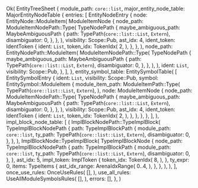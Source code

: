 Ok(
    EntityTreeSheet {
        module_path: `core::list`,
        major_entity_node_table: MajorEntityNodeTable {
            entries: [
                EntityNodeEntry {
                    node: EntityNode::ModuleItem(
                        ModuleItemNode {
                            node_path: ModuleItemNodePath::Type(
                                TypeNodePath {
                                    maybe_ambiguous_path: MaybeAmbiguousPath {
                                        path: TypePath(`core::list::List`, `Extern`),
                                        disambiguator: 0,
                                    },
                                },
                            ),
                            visibility: Scope::Pub,
                            ast_idx: 4,
                            ident_token: IdentToken {
                                ident: `List`,
                                token_idx: TokenIdx(
                                    2,
                                ),
                            },
                        },
                    ),
                    node_path: EntityNodePath::ModuleItem(
                        ModuleItemNodePath::Type(
                            TypeNodePath {
                                maybe_ambiguous_path: MaybeAmbiguousPath {
                                    path: TypePath(`core::list::List`, `Extern`),
                                    disambiguator: 0,
                                },
                            },
                        ),
                    ),
                    ident: `List`,
                    visibility: Scope::Pub,
                },
            ],
        },
        entity_symbol_table: EntitySymbolTable(
            [
                EntitySymbolEntry {
                    ident: `List`,
                    visibility: Scope::Pub,
                    symbol: EntitySymbol::ModuleItem {
                        module_item_path: ModuleItemPath::Type(
                            TypePath(`core::list::List`, `Extern`),
                        ),
                        node: ModuleItemNode {
                            node_path: ModuleItemNodePath::Type(
                                TypeNodePath {
                                    maybe_ambiguous_path: MaybeAmbiguousPath {
                                        path: TypePath(`core::list::List`, `Extern`),
                                        disambiguator: 0,
                                    },
                                },
                            ),
                            visibility: Scope::Pub,
                            ast_idx: 4,
                            ident_token: IdentToken {
                                ident: `List`,
                                token_idx: TokenIdx(
                                    2,
                                ),
                            },
                        },
                    },
                },
            ],
        ),
        impl_block_node_table: [
            (
                ImplBlockNodePath::TypeImplBlock(
                    TypeImplBlockNodePath {
                        path: TypeImplBlockPath {
                            module_path: `core::list`,
                            ty_path: TypePath(`core::list::List`, `Extern`),
                            disambiguator: 0,
                        },
                    },
                ),
                ImplBlockNode::TypeImplBlock(
                    TypeImplBlockNode {
                        node_path: TypeImplBlockNodePath {
                            path: TypeImplBlockPath {
                                module_path: `core::list`,
                                ty_path: TypePath(`core::list::List`, `Extern`),
                                disambiguator: 0,
                            },
                        },
                        ast_idx: 5,
                        impl_token: ImplToken {
                            token_idx: TokenIdx(
                                8,
                            ),
                        },
                        ty_expr: 0,
                        items: TypeItems {
                            ast_idx_range: ArenaIdxRange(
                                0..4,
                            ),
                        },
                    },
                ),
            ),
        ],
        once_use_rules: OnceUseRules(
            [],
        ),
        use_all_rules: UseAllModuleSymbolsRules(
            [],
        ),
        errors: [],
    },
)